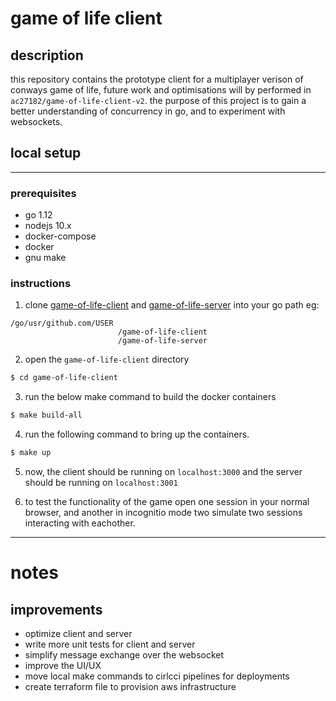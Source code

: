 # game of life client

## description

this repository contains the prototype client for a multiplayer verison of conways game of life, future work and optimisations will by performed in `ac27182/game-of-life-client-v2`. the purpose of this project is to gain a better understanding of concurrency in go, and to experiment with websockets.

## local setup

---

### prerequisites

- go 1.12
- nodejs 10.x
- docker-compose
- docker
- gnu make

### instructions

1.  clone [game-of-life-client](https://github.com/ac27182/game-of-life-client) and [game-of-life-server](https://github.com/ac27182/game-of-life-server) into your go path
    eg:

```
/go/usr/github.com/USER
                        /game-of-life-client
                        /game-of-life-server
```

2.  open the `game-of-life-client` directory

```sh
$ cd game-of-life-client
```

3. run the below make command to build the docker containers

```sh
$ make build-all
```

4. run the following command to bring up the containers.

```sh
$ make up
```

5. now, the client should be running on `localhost:3000` and the server should be running on `localhost:3001`

6. to test the functionality of the game open one session in your normal browser, and another in incognitio mode two simulate two sessions interacting with eachother.

---

# notes

## improvements

- optimize client and server
- write more unit tests for client and server
- simplify message exchange over the websocket
- improve the UI/UX
- move local make commands to cirlcci pipelines for deployments
- create terraform file to provision aws infrastructure
